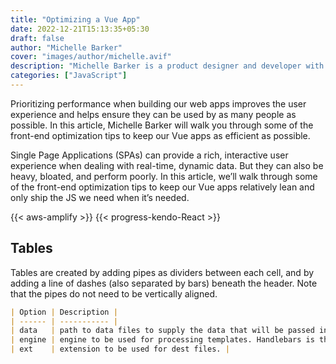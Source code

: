 ```yaml
---
title: "Optimizing a Vue App"
date: 2022-12-21T15:13:35+05:30
draft: false
author: "Michelle Barker"
cover: "images/author/michelle.avif"
description: "Michelle Barker is a product designer and developer with a deep love for design systems and open-source design."
categories: ["JavaScript"]
---
```


Prioritizing performance when building our web apps improves the user experience and helps ensure they can be used by as many people as possible. In this article, Michelle Barker will walk you through some of the front-end optimization tips to keep our Vue apps as efficient as possible.
 
 <!--more-->

Single Page Applications (SPAs) can provide a rich, interactive user experience when dealing with real-time, dynamic data. But they can also be heavy, bloated, and perform poorly. In this article, we’ll walk through some of the front-end optimization tips to keep our Vue apps relatively lean and only ship the JS we need when it’s needed.

{{< aws-amplify >}}
{{< progress-kendo-React >}}

## Tables

Tables are created by adding pipes as dividers between each cell, and by adding a line of dashes (also separated by bars) beneath the header. Note that the pipes do not need to be vertically aligned.

```markdown
| Option | Description |
| ------ | ----------- |
| data   | path to data files to supply the data that will be passed into templates. |
| engine | engine to be used for processing templates. Handlebars is the default. |
| ext    | extension to be used for dest files. |
```
